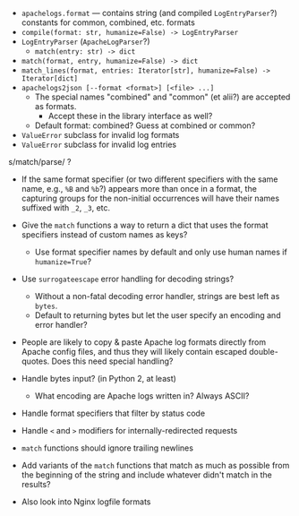 - `apachelogs.format` — contains string (and compiled `LogEntryParser`?)
  constants for common, combined, etc.  formats
- `compile(format: str, humanize=False) -> LogEntryParser`
- `LogEntryParser` (`ApacheLogParser`?)
    - `match(entry: str) -> dict`
- `match(format, entry, humanize=False) -> dict`
- `match_lines(format, entries: Iterator[str], humanize=False) -> Iterator[dict]`
- `apachelogs2json [--format <format>] [<file> ...]`
    - The special names "combined" and "common" (et alii?) are accepted as
      formats.
        - Accept these in the library interface as well?
    - Default format: combined?  Guess at combined or common?
- `ValueError` subclass for invalid log formats
- `ValueError` subclass for invalid log entries

s/match/parse/ ?

- If the same format specifier (or two different specifiers with the same name,
  e.g., `%B` and `%b`?) appears more than once in a format, the capturing
  groups for the non-initial occurrences will have their names suffixed with
  `_2`, `_3`, etc.

- Give the `match` functions a way to return a dict that uses the format
  specifiers instead of custom names as keys?
    - Use format specifier names by default and only use human names if
      `humanize=True`?

- Use `surrogateescape` error handling for decoding strings?
    - Without a non-fatal decoding error handler, strings are best left as
      `bytes`.
    - Default to returning bytes but let the user specify an encoding and error
      handler?

- People are likely to copy & paste Apache log formats directly from Apache
  config files, and thus they will likely contain escaped double-quotes.  Does
  this need special handling?

- Handle bytes input? (in Python 2, at least)
    - What encoding are Apache logs written in?  Always ASCII?

- Handle format specifiers that filter by status code
- Handle `<` and `>` modifiers for internally-redirected requests

- `match` functions should ignore trailing newlines
- Add variants of the `match` functions that match as much as possible from the
  beginning of the string and include whatever didn't match in the results?

- Also look into Nginx logfile formats
